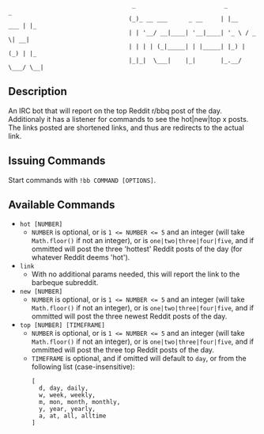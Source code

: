 ```
                                   _                         _           _
                                  (_)_ __ ___      _ __     | |__   ___ | |_
                                  | | '__/ __|____| '__|____| '_ \ / _ \| __|
                                  | | | | (_|_____| | |_____| |_) | (_) | |_
                                  |_|_|  \___|    |_|       |_.__/ \___/ \__|

```

## Description

An IRC bot that will report on the top Reddit r/bbq post of the day.
Additionaly it has a listener for commands to see the hot|new|top x
posts. The links posted are shortened links, and thus are redirects
to the actual link.

## Issuing Commands

Start commands with `!bb COMMAND [OPTIONS]`.

## Available Commands

- `hot [NUMBER]`
  - `NUMBER` is optional, or is `1 <= NUMBER <= 5` and an integer (will take
    `Math.floor()` if not an integer), or is `one|two|three|four|five`, and if
    ommitted will post the three 'hottest' Reddit posts of the day (for
    whatever Reddit deems 'hot').
- `link`
  - With no additional params needed, this will report the link to the
    barbeque subreddit.
- `new [NUMBER]`
  - `NUMBER` is optional, or is `1 <= NUMBER <= 5` and an integer (will take
    `Math.floor()` if not an integer), or is `one|two|three|four|five`, and if
    ommitted will post the three newest Reddit posts of the day.
- `top [NUMBER] [TIMEFRAME]`
  - `NUMBER` is optional, or is `1 <= NUMBER <= 5` and an integer (will take
    `Math.floor()` if not an integer), or is `one|two|three|four|five`, and if
    ommitted will post the three top Reddit posts of the day.
  - `TIMEFRAME` is optional, and if omitted will default to `day`, or from the
    following list (case-insensitive):
    ```
    [
      d, day, daily,
      w, week, weekly,
      m, mon, month, monthly,
      y, year, yearly,
      a, at, all, alltime
    ]
    ```
